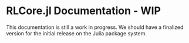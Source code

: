 
# RLCore.jl Documentation - WIP

This documentation is still a work in progress. We should have a finalized version for the initial release on the Julia package system.


